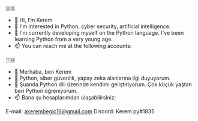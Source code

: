 :us:
- 👋 Hi, I’m Kerem
- 👀 I'm interested in Python, cyber security, artificial intelligence.
- 🌱 I'm currently developing myself on the Python language. I've been learning Python from a very young age.
- 📫 You can reach me at the following accounts:

:tr:
- 👋 Merhaba, ben Kerem
- 👀 Python, siber güvenlik, yapay zeka alanlarına ilgi duyuyorum.
- 🌱 Şuanda Python dili üzerinde kendimi geliştiriyorum. Çok küçük yaştan beri Python öğreniyorum.
- 📫 Bana şu hesaplarımdan ulaşabilirsiniz:

E-mail: akerembegic16@gmail.com
Discord: Kerem.py#1835
